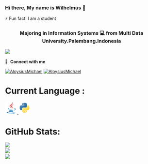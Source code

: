 ### Hi there, My name is Wilhelmus 👋
⚡ Fun fact: I am a student
<h3 align="center"> Majoring in Information Systems 💻 from Multi Data University.Palembang.Indonesia</h3>

![](http://i.imgur.com/y8g506n.png?1)<br>

🔗 &nbsp;**Connect with me**
<p align="left">
 <a href="https://www.instagram.com/aloysiusmw1602/" target="blank"><img align="center" src="https://raw.githubusercontent.com/rahuldkjain/github-profile-readme-generator/master/src/images/icons/Social/instagram.svg" alt="AloysiusMichael" height="30" width="40" /></a>
  <a href="https://www.facebook.com/aloysius.keren/" target="blank"><img align="center" src="https://raw.githubusercontent.com/rahuldkjain/github-profile-readme-generator/master/src/images/icons/Social/facebook.svg" alt="AloysiusMichael" height="30" width="40" /></a></p>
 
# Current Language :
<p align="left"> <a href="https://www.java.com" target="_blank" rel="noreferrer"> <img
src="https://raw.githubusercontent.com/devicons/devicon/master/icons/java/java-original.svg" alt="java" width="40" height="40"/> </a> <ahref="https://www.python.org" target="_blank" rel="noreferrer"> <img src="https://raw.githubusercontent.com/devicons/devicon/master/icons/python/python-original.svg" alt="python" width="40" height="40"/> </a>
 </p>
  
  # GitHub Stats:
![](https://github-readme-stats.vercel.app/api?username=AloysiusMichael&theme=default&hide_border=true&include_all_commits=false&count_private=false)<br/>
![](https://github-readme-streak-stats.herokuapp.com/?user=AloysiusMichael&theme=default&hide_border=true)<br/>
![](https://github-readme-stats.vercel.app/api/top-langs/?username=AloysiusMichael&theme=default&hide_border=true&include_all_commits=false&count_private=false&layout=compact)
  
<!--
**AloysiusMichael/AloysiusMichael** is a ✨ _special_ ✨ repository because its `README.md` (this file) appears on your GitHub profile.

Here are some ideas to get you started:

- 🔭 I’m currently working on ...
- 🌱 I’m currently learning ...
- 👯 I’m looking to collaborate on ...
- 🤔 I’m looking for help with ...
- 💬 Ask me about ...
- 📫 How to reach me: ...
- 😄 Pronouns: ...
- ⚡ Fun fact: ...
-->
